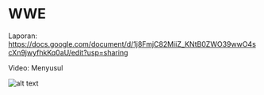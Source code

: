 
# WWE

Laporan: https://docs.google.com/document/d/1j8FmjC82MiiZ_KNtB0ZWO39wwO4scXn9jwyfhkKq0aU/edit?usp=sharing

Video: Menyusul


![alt text](https://freepngimg.com/save/9006-john-cena-face-png/214x272)